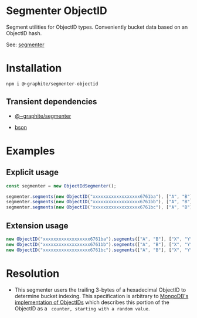 # Segmenter ObjectID

Segment utilities for ObjectID types. Conveniently bucket data based on an ObjectID hash. 

See: [segmenter](https://github.com/peteschmitz/segmenter)


# Installation

```
npm i @~graphite/segmenter-objectid
```

## Transient dependencies

- [@~graphite/segmenter](https://www.npmjs.com/package/@~graphite/segmenter)

- [bson](https://www.npmjs.com/package/bson)

# Examples

## Explicit usage 

```javascript
const segmenter = new ObjectIdSegmenter();

segmenter.segments(new ObjectID("xxxxxxxxxxxxxxxxxx6761ba"), ["A", "B"], ["X", "Y"]); // ["A", "X"]
segmenter.segments(new ObjectID("xxxxxxxxxxxxxxxxxx6761bb"), ["A", "B"], ["X", "Y"]); // ["A", "Y"]
segmenter.segments(new ObjectID("xxxxxxxxxxxxxxxxxx6761bc"), ["A", "B"], ["X", "Y"]); // ["B", "X"]

```

## Extension usage 

```javascript
new ObjectID("xxxxxxxxxxxxxxxxxx6761ba").segments(["A", "B"], ["X", "Y"]); // ["A", "X"]
new ObjectID("xxxxxxxxxxxxxxxxxx6761bb").segments(["A", "B"], ["X", "Y"]); // ["A", "Y"]
new ObjectID("xxxxxxxxxxxxxxxxxx6761bc").segments(["A", "B"], ["X", "Y"]); // ["B", "X"]

```

# Resolution

- This segmenter users the trailing 3-bytes of a hexadecimal ObjectID to determine bucket indexing. This specification is arbitrary to [MongoDB's implementation of ObjectIDs](https://docs.mongodb.com/manual/reference/method/ObjectId/) which describes this portion of the ObjectID as a ``` counter, starting with a random value```.
